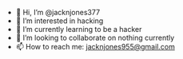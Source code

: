 - 👋 Hi, I’m @jacknjones377
- 👀 I’m interested in hacking
- 🌱 I’m currently learning to be a hacker
- 💞️ I’m looking to collaborate on nothing currently
- 📫 How to reach me: jacknjones955@gmail.com

<!---
jacknjones377/jacknjones377 is a ✨ special ✨ repository because its `README.md` (this file) appears on your GitHub profile.
You can click the Preview link to take a look at your changes.
--->
